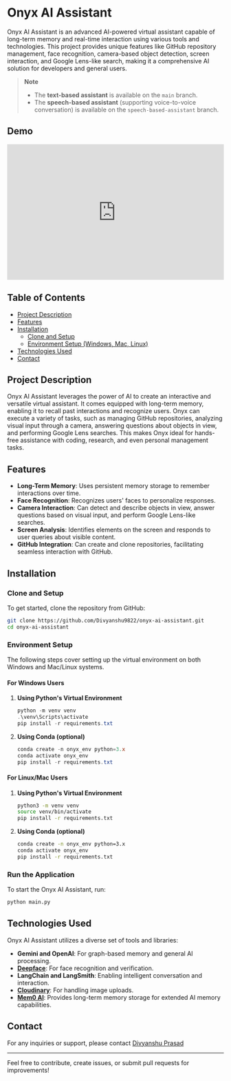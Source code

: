 # Onyx AI Assistant

Onyx AI Assistant is an advanced AI-powered virtual assistant capable of long-term memory and real-time interaction using various tools and technologies. This project provides unique features like GitHub repository management, face recognition, camera-based object detection, screen interaction, and Google Lens-like search, making it a comprehensive AI solution for developers and general users.

> **Note**  
> 
> - The **text-based assistant** is available on the `main` branch.
> - The **speech-based assistant** (supporting voice-to-voice conversation) is available on the `speech-based-assistant` branch.

## Demo

<div style="position: relative; padding-bottom: 62.5%; height: 0;"><iframe src="https://www.loom.com/embed/1264867b9c0042f3b5294d2f784d722e?sid=7311906e-763d-423f-8f6f-feeb1752467a" frameborder="0" webkitallowfullscreen mozallowfullscreen allowfullscreen style="position: absolute; top: 0; left: 0; width: 100%; height: 100%;"></iframe></div>

## Table of Contents
- [Project Description](#project-description)
- [Features](#features)
- [Installation](#installation)
  - [Clone and Setup](#clone-and-setup)
  - [Environment Setup (Windows, Mac, Linux)](#environment-setup)
- [Technologies Used](#technologies-used)
- [Contact](#contact)

## Project Description

Onyx AI Assistant leverages the power of AI to create an interactive and versatile virtual assistant. It comes equipped with long-term memory, enabling it to recall past interactions and recognize users. Onyx can execute a variety of tasks, such as managing GitHub repositories, analyzing visual input through a camera, answering questions about objects in view, and performing Google Lens searches. This makes Onyx ideal for hands-free assistance with coding, research, and even personal management tasks.

## Features

- **Long-Term Memory**: Uses persistent memory storage to remember interactions over time.
- **Face Recognition**: Recognizes users' faces to personalize responses.
- **Camera Interaction**: Can detect and describe objects in view, answer questions based on visual input, and perform Google Lens-like searches.
- **Screen Analysis**: Identifies elements on the screen and responds to user queries about visible content.
- **GitHub Integration**: Can create and clone repositories, facilitating seamless interaction with GitHub.
  
## Installation

### Clone and Setup

To get started, clone the repository from GitHub:

```bash
git clone https://github.com/Divyanshu9822/onyx-ai-assistant.git
cd onyx-ai-assistant
```

### Environment Setup

The following steps cover setting up the virtual environment on both Windows and Mac/Linux systems.

#### For Windows Users

1. **Using Python's Virtual Environment**
   ```powershell
   python -m venv venv
   .\venv\Scripts\activate
   pip install -r requirements.txt
   ```

2. **Using Conda (optional)**
   ```powershell
   conda create -n onyx_env python=3.x
   conda activate onyx_env
   pip install -r requirements.txt
   ```

#### For Linux/Mac Users

1. **Using Python's Virtual Environment**
   ```bash
   python3 -m venv venv
   source venv/bin/activate
   pip install -r requirements.txt
   ```

2. **Using Conda (optional)**
   ```bash
   conda create -n onyx_env python=3.x
   conda activate onyx_env
   pip install -r requirements.txt
   ```

### Run the Application

To start the Onyx AI Assistant, run:

```bash
python main.py
```

## Technologies Used

Onyx AI Assistant utilizes a diverse set of tools and libraries:
- **Gemini and OpenAI**: For graph-based memory and general AI processing.
- **[Deepface](https://github.com/serengil/deepface)**: For face recognition and verification.
- **LangChain and LangSmith**: Enabling intelligent conversation and interaction.
- **[Cloudinary](https://cloudinary.com)**: For handling image uploads.
- **[Mem0 AI](https://mem0.ai)**: Provides long-term memory storage for extended AI memory capabilities.


## Contact

For any inquiries or support, please contact [Divyanshu Prasad](https://divyanshuprasad.dev/)

---

Feel free to contribute, create issues, or submit pull requests for improvements!